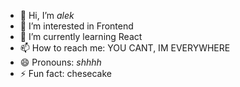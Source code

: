 - 👋 Hi, I’m *alek*
- 👀 I’m interested in Frontend
- 🌱 I’m currently learning React
- 📫 How to reach me: YOU CANT, IM EVERYWHERE
- 😄 Pronouns: *shhhh*
- ⚡ Fun fact: chesecake

<!---
hhfunny/hhfunny is a ✨ special ✨ repository because its `README.md` (this file) appears on your GitHub profile.
You can click the Preview link to take a look at your changes.
--->
